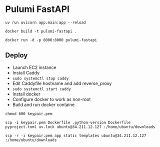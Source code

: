 # Pulumi FastAPI

```
uv run uvicorn app.main:app --reload

docker build -t pulumi-fastapi .

docker run -d -p 8000:8000 pulumi-fastapi
```

## Deploy

- Launch EC2 instance
- Install Caddy
- `sudo systemctl stop caddy`
- Edit Caddyfile hostname and add reverse_proxy
- `sudo systemctl start caddy`
- Install docker
- Configure docker to work as non-root
- Build and run docker containe

```
chmod 600 keypair.pem

scp -i keypair.pem Dockerfile .python-version Dockerfile pyproject.toml uv.lock ubuntu@34.211.12.127 :/home/ubuntu/downloads

scp -r -i keypair.pem app static templates ubuntu@34.211.12.127  :/home/ubuntu/downloads
```
